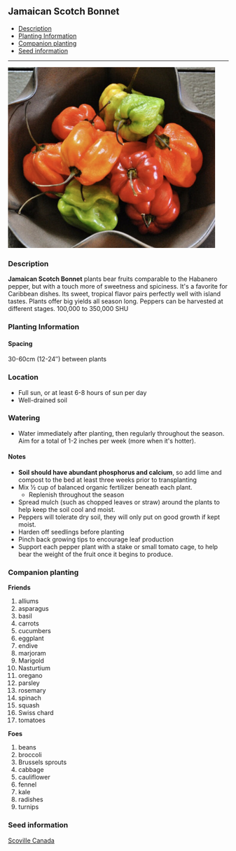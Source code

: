 ## **Jamaican Scotch Bonnet**
  - [Description](#description)
  - [Planting Information](#planting-information)
  - [Companion planting](#companion-planting)
  - [Seed information](#seed-information)

---


![Jamaican Scotch Bonnet](images/jamaican_scotch_bonnet.png)

### Description

**Jamaican Scotch Bonnet** plants bear fruits comparable to the Habanero pepper, but with a touch more of sweetness and spiciness. It's a favorite for Caribbean dishes. Its sweet, tropical flavor pairs perfectly well with island tastes. Plants offer big yields all season long. Peppers can be harvested at different stages. 100,000 to 350,000 SHU


### Planting Information

#### Spacing 

30-60cm (12-24″) between plants

### Location

- Full sun, or at least 6-8 hours of sun per day
- Well-drained soil

### Watering

  - Water immediately after planting, then regularly throughout the season. Aim for a total of 1-2 inches per week (more when it's hotter).

#### Notes

- **Soil should have abundant phosphorus and calcium**, so add lime and compost to the bed at least three weeks prior to transplanting
- Mix ½ cup of balanced organic fertilizer beneath each plant. 
  - Replenish throughout the season
- Spread mulch (such as chopped leaves or straw) around the plants to help keep the soil cool and moist.
- Peppers will tolerate dry soil, they will only put on good growth if kept moist.
- Harden off seedlings before planting
- Pinch back growing tips to encourage leaf production
- Support each pepper plant with a stake or small tomato cage, to help bear the weight of the fruit once it begins to produce.

### Companion planting

**Friends**

  1. alliums
  2. asparagus
  3. basil
  4. carrots
  5. cucumbers
  6. eggplant
  7. endive
  8. marjoram
  9. Marigold
  10. Nasturtium
  11. oregano
  12. parsley
  13. rosemary
  14. spinach
  15. squash
  16. Swiss chard
  17. tomatoes

**Foes**

   1. beans
   2. broccoli
   3. Brussels sprouts
   4. cabbage
   5. cauliflower
   6. fennel
   7. kale
   8. radishes
   9. turnips

### Seed information

[Scoville Canada](https://scovillecanada.com/)
